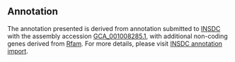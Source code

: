 

Annotation
----------

The annotation presented is derived from annotation submitted to
[INSDC](http://www.insdc.org) with the assembly accession
[GCA\_001008285.1](http://www.ebi.ac.uk/ena/data/view/GCA_001008285.1),
with additional non-coding genes derived from
[Rfam](http://rfam.xfam.org/). For more details, please visit [INSDC
annotation
import](http://ensemblgenomes.org/info/data/insdc_annotation).
